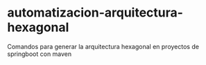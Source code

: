 # automatizacion-arquitectura-hexagonal
Comandos para generar la arquitectura hexagonal en proyectos de springboot con maven 
